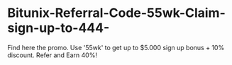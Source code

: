 # Bitunix-Referral-Code-55wk-Claim-sign-up-to-444-
Find here the  promo. Use '55wk' to get up to $5.000 sign up bonus + 10% discount. Refer and Earn 40%!
